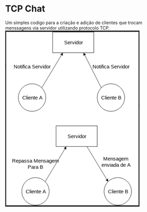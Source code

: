 # TCP Chat
Um simples codigo para a criação e adição de clientes que trocam menssagens via servidor utilizando protocolo TCP.
![Esquema](schema.png)
